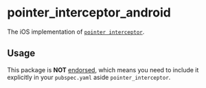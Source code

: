 # pointer_interceptor_android

The iOS implementation of [`pointer interceptor`][1].

## Usage

This package is **NOT** [endorsed][2], which means you need to include it
explicitly in your `pubspec.yaml` aside `pointer_interceptor`.

[1]: https://pub.dev/packages/pointer_interceptor
[2]: https://flutter.dev/to/endorsed-federated-plugin
